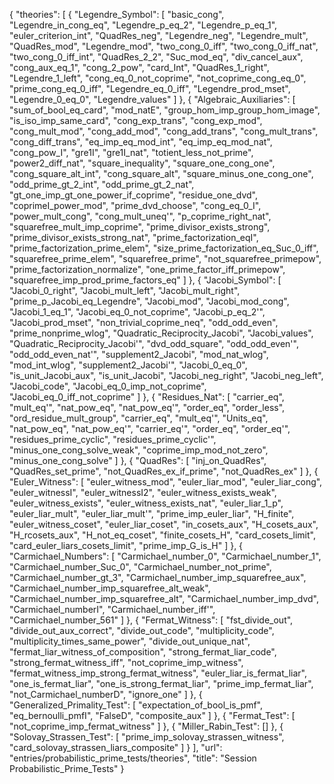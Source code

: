 {
    "theories": [
        {
            "Legendre_Symbol": [
                "basic_cong",
                "Legendre_in_cong_eq",
                "Legendre_p_eq_2",
                "Legendre_p_eq_1",
                "euler_criterion_int",
                "QuadRes_neg",
                "Legendre_neg",
                "Legendre_mult",
                "QuadRes_mod",
                "Legendre_mod",
                "two_cong_0_iff",
                "two_cong_0_iff_nat",
                "two_cong_0_iff_int",
                "QuadRes_2_2",
                "Suc_mod_eq",
                "div_cancel_aux",
                "cong_aux_eq_1",
                "cong_2_pow",
                "card_Int",
                "QuadRes_1_right",
                "Legendre_1_left",
                "cong_eq_0_not_coprime",
                "not_coprime_cong_eq_0",
                "prime_cong_eq_0_iff",
                "Legendre_eq_0_iff",
                "Legendre_prod_mset",
                "Legendre_0_eq_0",
                "Legendre_values"
            ]
        },
        {
            "Algebraic_Auxiliaries": [
                "sum_of_bool_eq_card",
                "mod_natE",
                "group_hom_imp_group_hom_image",
                "is_iso_imp_same_card",
                "cong_exp_trans",
                "cong_exp_mod",
                "cong_mult_mod",
                "cong_add_mod",
                "cong_add_trans",
                "cong_mult_trans",
                "cong_diff_trans",
                "eq_imp_eq_mod_int",
                "eq_imp_eq_mod_nat",
                "cong_pow_I",
                "gre1I",
                "gre1I_nat",
                "totient_less_not_prime",
                "power2_diff_nat",
                "square_inequality",
                "square_one_cong_one",
                "cong_square_alt_int",
                "cong_square_alt",
                "square_minus_one_cong_one",
                "odd_prime_gt_2_int",
                "odd_prime_gt_2_nat",
                "gt_one_imp_gt_one_power_if_coprime",
                "residue_one_dvd",
                "coprimeI_power_mod",
                "prime_dvd_choose",
                "cong_eq_0_I",
                "power_mult_cong",
                "cong_mult_uneq'",
                "p_coprime_right_nat",
                "squarefree_mult_imp_coprime",
                "prime_divisor_exists_strong",
                "prime_divisor_exists_strong_nat",
                "prime_factorization_eqI",
                "prime_factorization_prime_elem",
                "size_prime_factorization_eq_Suc_0_iff",
                "squarefree_prime_elem",
                "squarefree_prime",
                "not_squarefree_primepow",
                "prime_factorization_normalize",
                "one_prime_factor_iff_primepow",
                "squarefree_imp_prod_prime_factors_eq"
            ]
        },
        {
            "Jacobi_Symbol": [
                "Jacobi_0_right",
                "Jacobi_mult_left",
                "Jacobi_mult_right",
                "prime_p_Jacobi_eq_Legendre",
                "Jacobi_mod",
                "Jacobi_mod_cong",
                "Jacobi_1_eq_1",
                "Jacobi_eq_0_not_coprime",
                "Jacobi_p_eq_2'",
                "Jacobi_prod_mset",
                "non_trivial_coprime_neq",
                "odd_odd_even",
                "prime_nonprime_wlog",
                "Quadratic_Reciprocity_Jacobi",
                "Jacobi_values",
                "Quadratic_Reciprocity_Jacobi'",
                "dvd_odd_square",
                "odd_odd_even'",
                "odd_odd_even_nat'",
                "supplement2_Jacobi",
                "mod_nat_wlog",
                "mod_int_wlog",
                "supplement2_Jacobi'",
                "Jacobi_0_eq_0",
                "is_unit_Jacobi_aux",
                "is_unit_Jacobi",
                "Jacobi_neg_right",
                "Jacobi_neg_left",
                "Jacobi_code",
                "Jacobi_eq_0_imp_not_coprime",
                "Jacobi_eq_0_iff_not_coprime"
            ]
        },
        {
            "Residues_Nat": [
                "carrier_eq",
                "mult_eq'",
                "nat_pow_eq",
                "nat_pow_eq'",
                "order_eq",
                "order_less",
                "ord_residue_mult_group",
                "carrier_eq",
                "mult_eq'",
                "Units_eq",
                "nat_pow_eq",
                "nat_pow_eq'",
                "carrier_eq'",
                "order_eq",
                "order_eq'",
                "residues_prime_cyclic",
                "residues_prime_cyclic'",
                "minus_one_cong_solve_weak",
                "coprime_imp_mod_not_zero",
                "minus_one_cong_solve"
            ]
        },
        {
            "QuadRes": [
                "inj_on_QuadRes",
                "QuadRes_set_prime",
                "not_QuadRes_ex_if_prime",
                "not_QuadRes_ex"
            ]
        },
        {
            "Euler_Witness": [
                "euler_witness_mod",
                "euler_liar_mod",
                "euler_liar_cong",
                "euler_witnessI",
                "euler_witnessI2",
                "euler_witness_exists_weak",
                "euler_witness_exists",
                "euler_witness_exists_nat",
                "euler_liar_1_p",
                "euler_liar_mult",
                "euler_liar_mult'",
                "prime_imp_euler_liar",
                "H_finite",
                "euler_witness_coset",
                "euler_liar_coset",
                "in_cosets_aux",
                "H_cosets_aux",
                "H_rcosets_aux",
                "H_not_eq_coset",
                "finite_cosets_H",
                "card_cosets_limit",
                "card_euler_liars_cosets_limit",
                "prime_imp_G_is_H"
            ]
        },
        {
            "Carmichael_Numbers": [
                "Carmichael_number_0",
                "Carmichael_number_1",
                "Carmichael_number_Suc_0",
                "Carmichael_number_not_prime",
                "Carmichael_number_gt_3",
                "Carmichael_number_imp_squarefree_aux",
                "Carmichael_number_imp_squarefree_alt_weak",
                "Carmichael_number_imp_squarefree_alt",
                "Carmichael_number_imp_dvd",
                "Carmichael_numberI",
                "Carmichael_number_iff'",
                "Carmichael_number_561"
            ]
        },
        {
            "Fermat_Witness": [
                "fst_divide_out",
                "divide_out_aux_correct",
                "divide_out_code",
                "multiplicity_code",
                "multiplicity_times_same_power",
                "divide_out_unique_nat",
                "fermat_liar_witness_of_composition",
                "strong_fermat_liar_code",
                "strong_fermat_witness_iff",
                "not_coprime_imp_witness",
                "fermat_witness_imp_strong_fermat_witness",
                "euler_liar_is_fermat_liar",
                "one_is_fermat_liar",
                "one_is_strong_fermat_liar",
                "prime_imp_fermat_liar",
                "not_Carmichael_numberD",
                "ignore_one"
            ]
        },
        {
            "Generalized_Primality_Test": [
                "expectation_of_bool_is_pmf",
                "eq_bernoulli_pmfI",
                "FalseD",
                "composite_aux"
            ]
        },
        {
            "Fermat_Test": [
                "not_coprime_imp_fermat_witness"
            ]
        },
        {
            "Miller_Rabin_Test": []
        },
        {
            "Solovay_Strassen_Test": [
                "prime_imp_solovay_strassen_witness",
                "card_solovay_strassen_liars_composite"
            ]
        }
    ],
    "url": "entries/probabilistic_prime_tests/theories",
    "title": "Session Probabilistic_Prime_Tests"
}